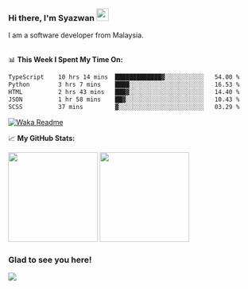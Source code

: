 ### Hi there, I'm Syazwan <img src="https://media.giphy.com/media/hvRJCLFzcasrR4ia7z/giphy.gif" width="25px">
I am a software developer from Malaysia.
<br/><br/>

📊 **This Week I Spent My Time On:**
<!--START_SECTION:waka-->

```txt
TypeScript    10 hrs 14 mins  █████████████▓░░░░░░░░░░░   54.00 %
Python        3 hrs 7 mins    ████░░░░░░░░░░░░░░░░░░░░░   16.53 %
HTML          2 hrs 43 mins   ███▓░░░░░░░░░░░░░░░░░░░░░   14.40 %
JSON          1 hr 58 mins    ██▓░░░░░░░░░░░░░░░░░░░░░░   10.43 %
SCSS          37 mins         ▓░░░░░░░░░░░░░░░░░░░░░░░░   03.29 %
```

<!--END_SECTION:waka-->
[![Waka Readme](https://github.com/syazwanz/syazwanz/actions/workflows/wakatime.yml/badge.svg)](https://github.com/syazwanz/syazwanz/actions/workflows/wakatime.yml)

📈 **My GitHub Stats:**

<p>
  <img height="180em" src="https://github-readme-stats.vercel.app/api?username=syazwanz&show_icons=true&hide_border=false&&count_private=true&include_all_commits=true" />
  <img height="180em" src="https://github-readme-stats.vercel.app/api/top-langs/?username=syazwanz&exclude_repo=KNN-Image-Classification&show_icons=true&hide_border=false&layout=compact&langs_count=8"/>
</p>

### Glad to see you here!
![](https://visitor-badge.glitch.me/badge?page_id=syazwanz.syazwanz)
